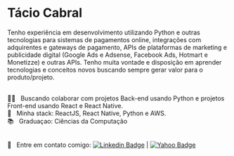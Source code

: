 # Tácio Cabral

Tenho experiência em desenvolvimento utilizando Python e outras
tecnologias para sistemas de pagamentos online, integrações com adquirentes e
gateways de pagamento, APIs de plataformas de marketing e publicidade digital (Google
Ads e Adsense, Facebook Ads, Hotmart e Monetizze) e outras APIs. Tenho muita vontade e disposição em aprender tecnologias e conceitos novos buscando sempre gerar valor para o produto/projeto.

<br /> :man_technologist: &nbsp; Buscando colaborar com projetos Back-end usando Python e projetos Front-end usando React e React Native.
<br /> :rocket: &nbsp; Minha stack: ReactJS, React Native, Python e AWS.
<br /> :books: &nbsp; Graduaçao: Ciências da Computação

<br /> :email: &nbsp; Entre em contato comigo: [![Linkedin Badge](https://img.shields.io/badge/-TacioCabral-blue?style=flat-square&logo=Linkedin&logoColor=white&link=https://linkedin.com/in/taciocabral)](https://linkedin.com/in/taciocabral) | [![Yahoo Badge](http://img.shields.io/badge/-T%C3%A1cioCabral-blueviolet?style=flat-square&logo=mail&logoColor=white&link=mailto:tacio_cabral@yahoo.com.br)](mailto:tacio_cabral@yahoo.com.br)
